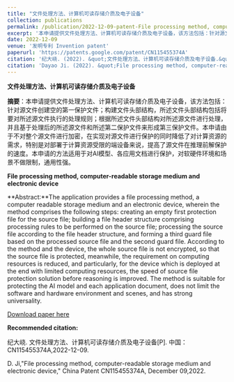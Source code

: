 ```yaml
---
title: "文件处理方法、计算机可读存储介质及电子设备"
collection: publications
permalink: /publication/2022-12-09-patent-File processing method, computer-readable storage medium and electronic device-number-19
excerpt: '本申请提供文件处理方法、计算机可读存储介质及电子设备，该方法包括：针对源文件创建空的第一保护文件；构建文件头部结构，所述文件头部结构包括将要对所述源文件执行的处理规则；根据所述文件头部结构对所述源文件进行处理，并且基于处理后的所述源文件和所述第二保护文件来形成第三保护文件。本申请由于不对整个源文件进行加密，在实现对源文件进行保护的同时降低了对计算资源的需求，特别是对部署于计算资源受限的端设备来说，提高了源文件在推理前解保护的速度。本申请的方法适用于对AI模型、各应用文档进行保护，对软硬件环境和场景不做限制，通用性强.'
date: 2022-12-09
venue: '发明专利 Invention patent'
paperurl: 'https://patents.google.com/patent/CN115455374A'
citation: '纪大峣. (2022). &quot;文件处理方法、计算机可读存储介质及电子设备.&quot; <i>专利</i>. CN115455374A.'
citation: 'Dayao Ji. (2022). &quot;File processing method, computer-readable storage medium and electronic device.&quot; <i>China patent</i>. CN115455374A.'
---
```

**文件处理方法、计算机可读存储介质及电子设备**

**摘要**：本申请提供文件处理方法、计算机可读存储介质及电子设备，该方法包括：针对源文件创建空的第一保护文件；构建文件头部结构，所述文件头部结构包括将要对所述源文件执行的处理规则；根据所述文件头部结构对所述源文件进行处理，并且基于处理后的所述源文件和所述第二保护文件来形成第三保护文件。本申请由于不对整个源文件进行加密，在实现对源文件进行保护的同时降低了对计算资源的需求，特别是对部署于计算资源受限的端设备来说，提高了源文件在推理前解保护的速度。本申请的方法适用于对AI模型、各应用文档进行保护，对软硬件环境和场景不做限制，通用性强。



**File processing method, computer-readable storage medium and electronic device**

**Abstract:**The application provides a file processing method, a computer readable storage medium and an electronic device, wherein the method comprises the following steps: creating an empty first protection file for the source file; building a file header structure comprising processing rules to be performed on the source file; processing the source file according to the file header structure, and forming a third guard file based on the processed source file and the second guard file. According to the method and the device, the whole source file is not encrypted, so that the source file is protected, meanwhile, the requirement on computing resources is reduced, and particularly, for the device which is deployed at the end with limited computing resources, the speed of source file protection solution before reasoning is improved. The method is suitable for protecting the AI model and each application document, does not limit the software and hardware environment and scenes, and has strong universality. 



[Download paper here](https://patents.google.com/patent/CN115455374A)



**Recommended citation:** 

纪大峣. 文件处理方法、计算机可读存储介质及电子设备[P]. 中国：CN115455374A,2022-12-09.

D. Ji,"File processing method, computer-readable storage medium and electronic device," China Patent CN115455374A, December 09,2022.



